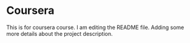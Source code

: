# Coursera
This is for coursera course.
I am editing the README file. Adding some more details about the project description.
